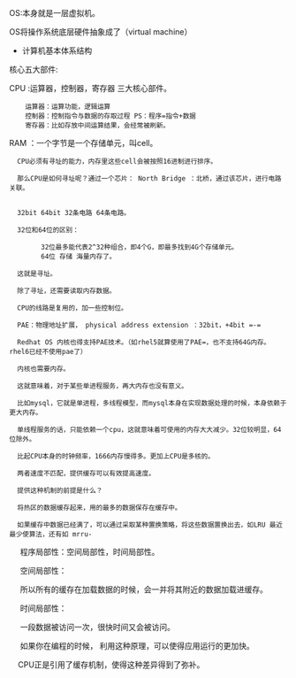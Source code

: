 OS:本身就是一层虚拟机。

OS将操作系统底层硬件抽象成了（virtual machine）



- 计算机基本体系结构

核心五大部件:

   CPU :运算器，控制器，寄存器 三大核心部件。
   
        运算器：运算功能，逻辑运算
        控制器：控制指令与数据的存取过程 PS：程序=指令+数据
        寄存器：比如存放中间运算结果，会经常被刷新。
        
  
   RAM ：一个字节是一个存储单元，叫cell。
   
   
      CPU必须有寻址的能力，内存里这些cell会被按照16进制进行排序。
      
      那么CPU是如何寻址呢？通过一个芯片： North Bridge ：北桥，通过该芯片，进行电路关联。
      
      
      32bit 64bit 32条电路 64条电路。
      
      32位和64位的区别：
      
            32位最多能代表2^32种组合，即4个G，即最多找到4G个存储单元。
            64位 存储 海量内存了。
          
      这就是寻址。
      
      除了寻址，还需要读取内存数据。
      
      CPU的线路是复用的，加一些控制位。
      
      PAE：物理地址扩展， physical address extension ：32bit，+4bit =-=
      
      Redhat OS 内核也得支持PAE技术。（如rhel5就算使用了PAE=，也不支持64G内存。rhel6已经不使用pae了）
     
      内核也需要内存。
      
      这就意味着，对于某些单进程服务，再大内存也没有意义。
            
      比如mysql，它就是单进程，多线程模型，而mysql本身在实现数据处理的时候，本身依赖于更大内存。
      
      单线程服务的话，只能依赖一个cpu，这就意味着可使用的内存大大减少。32位较明显，64位除外。
      
      比起CPU本身的时钟频率，1666内存慢得多。更加上CPU是多核的。
      
      两者速度不匹配，提供缓存可以有效提高速度。
      
      提供这种机制的前提是什么？
    
      将热区的数据缓存起来，用的最多的数据保存在缓存中。
      
      如果缓存中数据已经满了，可以通过采取某种置换策略，将这些数据置换出去，如LRU 最近最少使算法，还有如 mrru-
      
      程序局部性：空间局部性，时间局部性。
      
      空间局部性：
      
      所以所有的缓存在加载数据的时候，会一并将其附近的数据加载进缓存。
      
      时间局部性：
      
      一段数据被访问一次，很快时间又会被访问。
      
      如果你在编程的时候， 利用这种原理，可以使得应用运行的更加快。
     
      CPU正是引用了缓存机制，使得这种差异得到了弥补。
